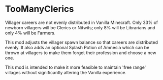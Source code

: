 # TooManyClerics

Villager careers are not evenly distributed in Vanilla Minecraft. Only 33% of newborn villagers will be Clerics or Nitwits; only 8% will be Librarians and only 4% will be Farmers.

This mod adjusts the villager spawn balance so that careers are distributed evenly. It also adds an optional Splash Potion of Amnesia which can be thrown at villagers to make them forget their profession and choose a new one.

This mod is intended to make it more feasible to maintain 'free range' villages without significantly altering the Vanilla experience.
